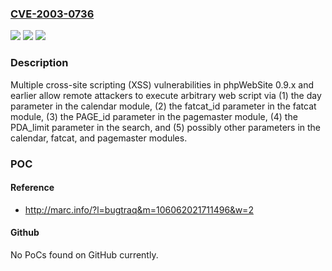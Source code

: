 ### [CVE-2003-0736](https://cve.mitre.org/cgi-bin/cvename.cgi?name=CVE-2003-0736)
![](https://img.shields.io/static/v1?label=Product&message=n%2Fa&color=blue)
![](https://img.shields.io/static/v1?label=Version&message=n%2Fa&color=blue)
![](https://img.shields.io/static/v1?label=Vulnerability&message=n%2Fa&color=brighgreen)

### Description

Multiple cross-site scripting (XSS) vulnerabilities in phpWebSite 0.9.x and earlier allow remote attackers to execute arbitrary web script via (1) the day parameter in the calendar module, (2) the fatcat_id parameter in the fatcat module, (3) the PAGE_id parameter in the pagemaster module, (4) the PDA_limit parameter in the search, and (5) possibly other parameters in the calendar, fatcat, and pagemaster modules.

### POC

#### Reference
- http://marc.info/?l=bugtraq&m=106062021711496&w=2

#### Github
No PoCs found on GitHub currently.

